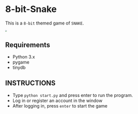 # 8-bit-Snake

This is a `8-bit` themed game of `SNAKE`.

<img src="https://s2.loli.net/2022/06/11/4iZKMAByohTOqNY.gif" style="zoom: 33%;" />

## Requirements

- Python 3.x
- pygame
- tinydb

## INSTRUCTIONS

- Type `python start.py` and press enter to run the program.
- Log in or register an account in the window
- After logging in, press `enter` to start the game
